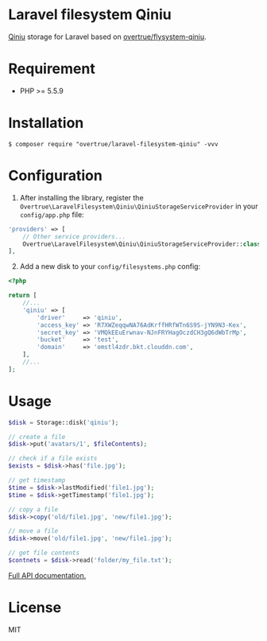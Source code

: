 # Laravel filesystem Qiniu 

[Qiniu](http://www.qiniu.com/) storage for Laravel based on [overtrue/flysystem-qiniu](https://github.com/overtrue/flysystem-qiniu).

# Requirement

- PHP >= 5.5.9

# Installation

```shell
$ composer require "overtrue/laravel-filesystem-qiniu" -vvv
```

# Configuration

1. After installing the library, register the `Overtrue\LaravelFilesystem\Qiniu\QiniuStorageServiceProvider` in your `config/app.php` file:

  ```php
  'providers' => [
      // Other service providers...
      Overtrue\LaravelFilesystem\Qiniu\QiniuStorageServiceProvider::class,
  ],
  ```

2. Add a new disk to your `config/filesystems.php` config:
 ```php
 <?php

 return [
     //...
     'qiniu' => [
         'driver'     => 'qiniu',
         'access_key' => 'R7XWZeqqwNA76AdKrffHRfWTn6S9S-jYN9N3-Kex',
         'secret_key' => 'VMQkEEuErwnav-NJnFRYHagOczdCH3gQ6dWbTrMp',
         'bucket'     => 'test',
         'domain'     => 'omstl4zdr.bkt.clouddn.com',
     ],
     //...
 ];
 ```

# Usage

```php
$disk = Storage::disk('qiniu');

// create a file
$disk->put('avatars/1', $fileContents);

// check if a file exists
$exists = $disk->has('file.jpg');

// get timestamp
$time = $disk->lastModified('file1.jpg');
$time = $disk->getTimestamp('file1.jpg');

// copy a file
$disk->copy('old/file1.jpg', 'new/file1.jpg');

// move a file
$disk->move('old/file1.jpg', 'new/file1.jpg');

// get file contents
$contnets = $disk->read('folder/my_file.txt');

```

[Full API documentation.](http://flysystem.thephpleague.com/api/)

# License

MIT